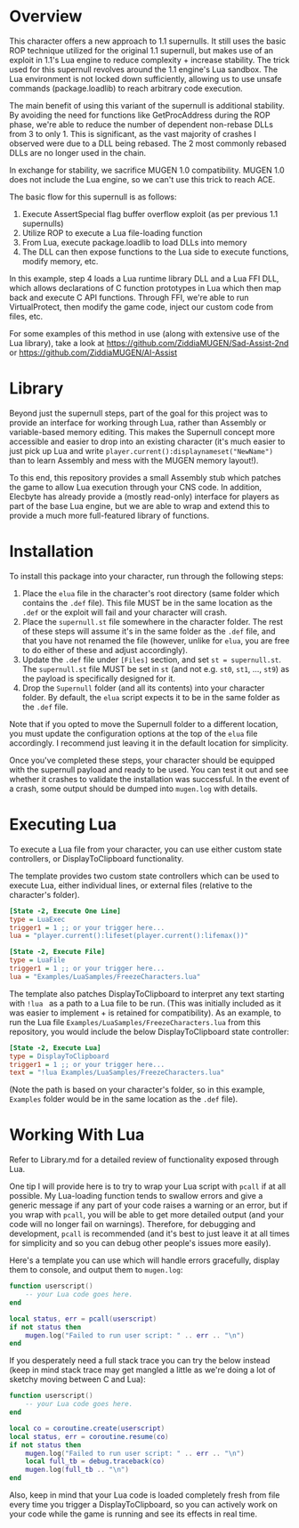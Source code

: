 # Overview

This character offers a new approach to 1.1 supernulls. It still uses the basic ROP technique utilized for the original 1.1 supernull, but makes use of an exploit in 1.1's Lua engine to reduce complexity + increase stability. The trick used for this supernull revolves around the 1.1 engine's Lua sandbox. The Lua environment is not locked down sufficiently, allowing us to use unsafe commands (package.loadlib) to reach arbitrary code execution.

The main benefit of using this variant of the supernull is additional stability. By avoiding the need for functions like GetProcAddress during the ROP phase, we're able to reduce the number of dependent non-rebase DLLs from 3 to only 1. This is significant, as the vast majority of crashes I observed were due to a DLL being rebased. The 2 most commonly rebased DLLs are no longer used in the chain.

In exchange for stability, we sacrifice MUGEN 1.0 compatibility. MUGEN 1.0 does not include the Lua engine, so we can't use this trick to reach ACE. 

The basic flow for this supernull is as follows:
1. Execute AssertSpecial flag buffer overflow exploit (as per previous 1.1 supernulls)
2. Utilize ROP to execute a Lua file-loading function
3. From Lua, execute package.loadlib to load DLLs into memory
4. The DLL can then expose functions to the Lua side to execute functions, modify memory, etc.

In this example, step 4 loads a Lua runtime library DLL and a Lua FFI DLL, which allows declarations of C function prototypes in Lua which then map back and execute C API functions. Through FFI, we're able to run VirtualProtect, then modify the game code, inject our custom code from files, etc.

For some examples of this method in use (along with extensive use of the Lua library), take a look at https://github.com/ZiddiaMUGEN/Sad-Assist-2nd or https://github.com/ZiddiaMUGEN/AI-Assist

# Library

Beyond just the supernull steps, part of the goal for this project was to provide an interface for working through Lua, rather than Assembly or variable-based memory editing. This makes the Supernull concept more accessible and easier to drop into an existing character (it's much easier to just pick up Lua and write `player.current():displaynameset("NewName")` than to learn Assembly and mess with the MUGEN memory layout!).

To this end, this repository provides a small Assembly stub which patches the game to allow Lua execution through your CNS code. In addition, Elecbyte has already provide a (mostly read-only) interface for players as part of the base Lua engine, but we are able to wrap and extend this to provide a much more full-featured library of functions.

# Installation

To install this package into your character, run through the following steps:

1. Place the `elua` file in the character's root directory (same folder which contains the `.def` file). This file MUST be in the same location as the `.def` or the exploit will fail and your character will crash.
2. Place the `supernull.st` file somewhere in the character folder. The rest of these steps will assume it's in the same folder as the `.def` file, and that you have not renamed the file (however, unlike for `elua`, you are free to do either of these and adjust accordingly).
3. Update the `.def` file under `[Files]` section, and set `st = supernull.st`. The `supernull.st` file MUST be set in `st` (and not e.g. `st0`, `st1`, ..., `st9`) as the payload is specifically designed for it.
4. Drop the `Supernull` folder (and all its contents) into your character folder. By default, the `elua` script expects it to be in the same folder as the `.def` file.

Note that if you opted to move the Supernull folder to a different location, you must update the configuration options at the top of the `elua` file accordingly. I recommend just leaving it in the default location for simplicity.

Once you've completed these steps, your character should be equipped with the supernull payload and ready to be used. You can test it out and see whether it crashes to validate the installation was successful. In the event of a crash, some output should be dumped into `mugen.log` with details.

# Executing Lua

To execute a Lua file from your character, you can use either custom state controllers, or DisplayToClipboard functionality. 

The template provides two custom state controllers which can be used to execute Lua, either individual lines, or external files (relative to the character's folder).

```ini
[State -2, Execute One Line]
type = LuaExec
trigger1 = 1 ;; or your trigger here...
lua = "player.current():lifeset(player.current():lifemax())"

[State -2, Execute File]
type = LuaFile
trigger1 = 1 ;; or your trigger here...
lua = "Examples/LuaSamples/FreezeCharacters.lua"
```

The template also patches DisplayToClipboard to interpret any text starting with `!lua ` as a path to a Lua file to be run. (This was initially included as it was easier to implement + is retained for compatibility). As an example, to run the Lua file `Examples/LuaSamples/FreezeCharacters.lua` from this repository, you would include the below DisplayToClipboard state controller:

```ini
[State -2, Execute Lua]
type = DisplayToClipboard
trigger1 = 1 ;; or your trigger here...
text = "!lua Examples/LuaSamples/FreezeCharacters.lua"
```

(Note the path is based on your character's folder, so in this example, `Examples` folder would be in the same location as the `.def` file).

# Working With Lua

Refer to Library.md for a detailed review of functionality exposed through Lua.

One tip I will provide here is to try to wrap your Lua script with `pcall` if at all possible. My Lua-loading function tends to swallow errors and give a generic message if any part of your code raises a warning or an error, but if you wrap with `pcall`, you will be able to get more detailed output (and your code will no longer fail on warnings). Therefore, for debugging and development, `pcall` is recommended (and it's best to just leave it at all times for simplicity and so you can debug other people's issues more easily).

Here's a template you can use which will handle errors gracefully, display them to console, and output them to `mugen.log`:

```lua
function userscript()
	-- your Lua code goes here.
end

local status, err = pcall(userscript)
if not status then
	mugen.log("Failed to run user script: " .. err .. "\n")
end
```

If you desperately need a full stack trace you can try the below instead (keep in mind stack trace may get mangled a little as we're doing a lot of sketchy moving between C and Lua):

```lua
function userscript()
	-- your Lua code goes here.
end

local co = coroutine.create(userscript)
local status, err = coroutine.resume(co)
if not status then
	mugen.log("Failed to run user script: " .. err .. "\n")
	local full_tb = debug.traceback(co)
	mugen.log(full_tb .. "\n")
end
```

Also, keep in mind that your Lua code is loaded completely fresh from file every time you trigger a DisplayToClipboard, so you can actively work on your code while the game is running and see its effects in real time.